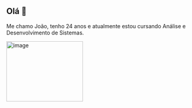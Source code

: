 ## Olá 👋

Me chamo João, tenho 24 anos e atualmente estou cursando Análise e Desenvolvimento de Sistemas.

<img width="200" height="157" alt="image" src="https://github.com/user-attachments/assets/6fec6b7e-9ae3-4a89-8013-23b9aee886ae" />
